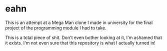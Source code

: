 # eahn
This is an attempt at a Mega Man clone I made in university for the final project of the programming module I had to take.

This is a total piece of shit. Don't even bother looking at it, I'm ashamed that it exists. I'm not even sure that this repository is what I actually turned in!
